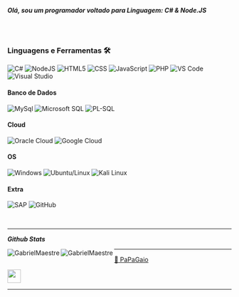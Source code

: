 ***Olá, sou um programador voltado para Linguagem: C# & Node.JS***

<br><br>

### Linguagens e Ferramentas 🛠 

![C#](https://img.shields.io/badge/C%23-892CA0?style=flat-square&logo=c-sharp&logoColor=ffffff)
![NodeJS](https://img.shields.io/badge/-Nodejs-339933?style=flat-square&logo=Node.js&logoColor=ffffff)
![HTML5](https://img.shields.io/badge/-HTML5-%23E44D27?style=flat-square&logo=html5&logoColor=ffffff)
![CSS](https://img.shields.io/badge/-CSS3-%231572B6?style=flat-square&logo=css3)
![JavaScript](https://img.shields.io/badge/-JavaScript-%23F7DF1C?style=flat-square&logo=javascript&logoColor=000000&labelColor=%23F7DF1C&color=%23FFCE5A)
![PHP](https://img.shields.io/badge/-PHP-%23000D27?style=flat-square&logo=php&logoColor=ffffff)
![VS Code](http://img.shields.io/badge/-VS%20Code-007ACC?style=flat-square&logo=visual-studio-code&logoColor=ffffff)
![Visual Studio](http://img.shields.io/badge/-Visual%20Studio-892CA0?style=flat-square&logo=visual-studio-code&logoColor=ffffff)

#### Banco de Dados

![MySql](https://img.shields.io/badge/MySQL-326DE6?style=for-the-badge&logo=mysql&logoColor=white)
![Microsoft SQL](https://img.shields.io/badge/-Sql%20Server-CC2927?style=flat-square&logo=microsoft-sql-server&logoColor=ffffff)
![PL-SQL](https://img.shields.io/badge/PLSQL-CA2136?style=for-the-badge&logo=oracle&logoColor=white)

#### Cloud

![Oracle Cloud](https://img.shields.io/badge/Oracle_Cloud-C74634?style=for-the-badge&logo=oracle&logoColor=white)
![Google Cloud](https://img.shields.io/badge/Google_Cloud-4285F4?style=for-the-badge&logo=google-cloud&logoColor=white)

#### OS

![Windows](http://img.shields.io/badge/-Windows-0078D6?style=flat-square&logo=windows&logoColor=ffffff)
![Ubuntu/Linux](https://img.shields.io/badge/Ubuntu-E34F26?style=for-the-badge&logo=ubuntu&logoColor=white)
![Kali Linux](https://img.shields.io/badge/Kali%20Linux-000000?style=for-the-badge&logo=kali-linux&logoColor=white)
#### Extra

![SAP](https://img.shields.io/badge/SAP-0FAAFF?style=for-the-badge&logo=sap&logoColor=white)
![GitHub](https://img.shields.io/badge/-GitHub-181717?style=flat-square&logo=github)


<br/>

---


***Github Stats***
<p><img align="left" src="https://github-readme-stats.vercel.app/api?username=GabrielMaestre&show_icons=true&theme=radical" alt="GabrielMaestre" /></p>
<p><img align="left" src="https://github-readme-stats.vercel.app/api/top-langs/?username=GabrielMaestre&layout=compact&theme=radical" alt="GabrielMaestre" /></p>


<hr>

[🦜 PaPaGaio](https://cultofthepartyparrot.com)

<div>
	<img src="https://cultofthepartyparrot.com/parrots/hd/laptop_parrot.gif" width="30" height="30"/>
</div>

-----
